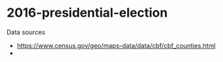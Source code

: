 #  2016-presidential-election

Data sources

 - https://www.census.gov/geo/maps-data/data/cbf/cbf_counties.html
 -
